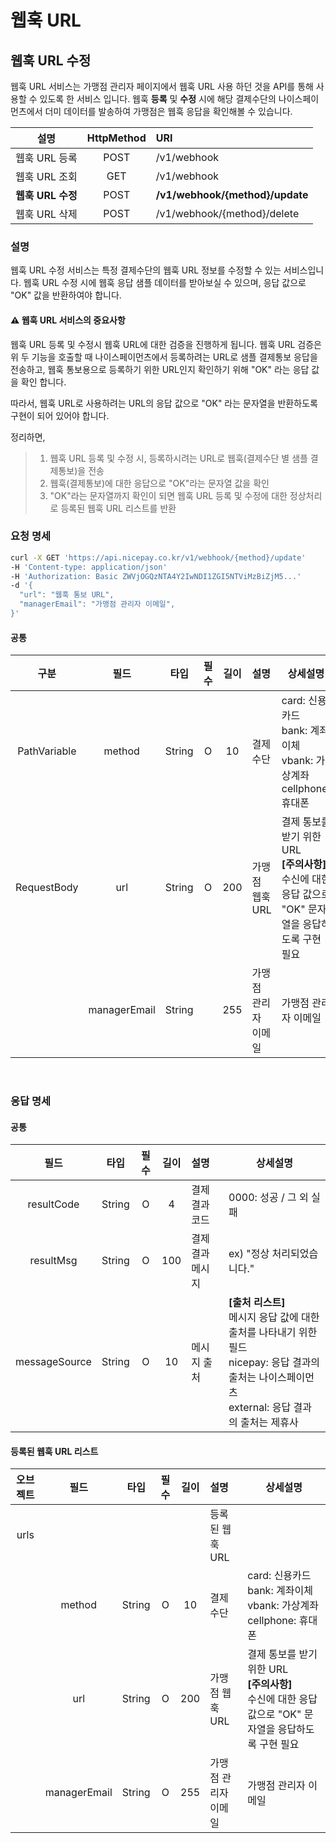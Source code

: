 # 웹훅 URL

## 웹훅 URL 수정

웹훅 URL 서비스는 가맹점 관리자 페이지에서 웹훅 URL 사용 하던 것을 API를 통해 사용할 수 있도록 한 서비스 입니다.
웹훅 **등록** 및 **수정** 시에 해당 결제수단의 나이스페이먼츠에서 더미 데이터를 발송하여 가맹점은 웹훅 응답을 확인해볼 수 있습니다.

|      설명       | HttpMethod | URI                             |
|:-------------:|:----------:|:--------------------------------|
|   웹훅 URL 등록   |    POST    | /v1/webhook                     |
|   웹훅 URL 조회   |    GET     | /v1/webhook                     |
| **웹훅 URL 수정** |    POST    | **/v1/webhook/{method}/update** |
|   웹훅 URL 삭제   |    POST    | /v1/webhook/{method}/delete     |



### 설명

웹훅 URL 수정 서비스는 특정 결제수단의 웹훅 URL 정보를 수정할 수 있는 서비스입니다.
웹훅 URL 수정 시에 웹훅 응답 샘플 데이터를 받아보실 수 있으며, 응답 값으로 "OK" 값을 반환하여야 합니다. 

#### ⚠️ 웹훅 URL 서비스의 중요사항

웹훅 URL 등록 및 수정시 웹훅 URL에 대한 검증을 진행하게 됩니다.
웹훅 URL 검증은 위 두 기능을 호출할 때 나이스페이먼츠에서 등록하려는 URL로 샘플 결제통보 응답을 전송하고, 
웹훅 통보용으로 등록하기 위한 URL인지 확인하기 위해 "OK" 라는 응답 값을 확인 합니다.

따라서, 웹훅 URL로 사용하려는 URL의 응답 값으로 "OK" 라는 문자열을 반환하도록 구현이 되어 있어야 합니다.

정리하면,

> 1. 웹훅 URL 등록 및 수정 시, 등록하시려는 URL로 웹훅(결제수단 별 샘플 결제통보)을 전송
> 2. 웹훅(결제통보)에 대한 응답으로 "OK"라는 문자열 값을 확인 
> 3. "OK"라는 문자열까지 확인이 되면 웹훅 URL 등록 및 수정에 대한 정상처리로 등록된 웹훅 URL 리스트를 반환



### 요청 명세

```bash
curl -X GET 'https://api.nicepay.co.kr/v1/webhook/{method}/update'
-H 'Content-type: application/json'
-H 'Authorization: Basic ZWVjOGQzNTA4Y2IwNDI1ZGI5NTViMzBiZjM5...'
-d '{
  "url": "웹훅 통보 URL",
  "managerEmail": "가맹점 관리자 이메일",
}'
```

#### 공통

|      구분      |      필드      |   타입   | 필수 | 길이  | 설명          | 상세설명                                                                        |
|:------------:|:------------:|:------:|:--:|:---:|:------------|-----------------------------------------------------------------------------|
| PathVariable |    method    | String | O  | 10  | 결제수단        | card: 신용카드 <br/> bank: 계좌이체 <br/> vbank: 가상계좌 <br/> cellphone: 휴대폰          |
| RequestBody  |     url      | String | O  | 200 | 가맹점 웹훅 URL  | 결제 통보를 받기 위한 URL <br/> **[주의사항]** <br/> 수신에 대한 응답 값으로 "OK" 문자열을 응답하도록 구현 필요 |
|              | managerEmail | String |    | 255 | 가맹점 관리자 이메일 | 가맹점 관리자 이메일                                                                 |

<br>

### 응답 명세

#### 공통

|      필드       |   타입   | 필수 | 길이  | 설명       | 상세설명                                                                                                            |
|:-------------:|:------:|:--:|:---:|:---------|-----------------------------------------------------------------------------------------------------------------|
|  resultCode   | String | O  |  4  | 결제결과 코드  | 0000: 성공 / 그 외 실패                                                                                               |
|   resultMsg   | String | O  | 100 | 결제결과 메시지 | ex) "정상 처리되었습니다."                                                                                               |
| messageSource | String | O  | 10  | 메시지 출처   | **[출처 리스트]** <br/> 메시지 응답 값에 대한 출처를 나타내기 위한 필드 <br/> nicepay: 응답 결과의 출처는 나이스페이먼츠 <br/> external: 응답 결과의 출처는 제휴사 |

#### 등록된 웹훅 URL 리스트

| 오브젝트 |      필드      |   타입   | 필수 | 길이  | 설명          | 상세설명                                                                        |
|:----:|:------------:|:------:|:--:|:---:|:------------|-----------------------------------------------------------------------------|
| urls |              |        |    |     | 등록된 웹훅 URL  |                                                                             |
|      |    method    | String | O  | 10  | 결제수단        | card: 신용카드 <br/> bank: 계좌이체 <br/> vbank: 가상계좌 <br/> cellphone: 휴대폰          |
|      |     url      | String | O  | 200 | 가맹점 웹훅 URL  | 결제 통보를 받기 위한 URL <br/> **[주의사항]** <br/> 수신에 대한 응답 값으로 "OK" 문자열을 응답하도록 구현 필요 |
|      | managerEmail | String | O  | 255 | 가맹점 관리자 이메일 | 가맹점 관리자 이메일                                                                 |

<br>
